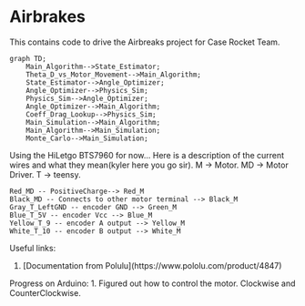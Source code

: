 # Airbrakes

This contains code to drive the Airbreaks project for Case Rocket Team.

```mermaid
graph TD;
    Main_Algorithm-->State_Estimator;
    Theta_D_vs_Motor_Movement-->Main_Algorithm;
    State_Estimator-->Angle_Optimizer;
    Angle_Optimizer-->Physics_Sim;
    Physics_Sim-->Angle_Optimizer;
    Angle_Optimizer-->Main_Algorithm;
    Coeff_Drag_Lookup-->Physics_Sim;
    Main_Simulation-->Main_Algorithm;
    Main_Algorithm-->Main_Simulation;
    Monte_Carlo-->Main_Simulation;
```


Using the HiLetgo BTS7960 for now... Here is a description of the current wires and what they mean(kyler here you go sir). M -> Motor. MD -> Motor Driver. T -> teensy. 
```mermaid
Red_MD -- PositiveCharge--> Red_M
Black_MD -- Connects to other motor terminal --> Black_M
Gray_T_LeftGND -- encoder GND --> Green_M
Blue_T_5V -- encoder Vcc --> Blue_M
Yellow_T_9 -- encoder A output --> Yellow_M
White_T_10 -- encoder B output --> White_M
```
Useful links:
<ol>
<li>[Documentation from Polulu](https://www.pololu.com/product/4847)</li>
   </ol>
Progress on Arduino:
1. Figured out how to control the motor. Clockwise and CounterClockwise. 

